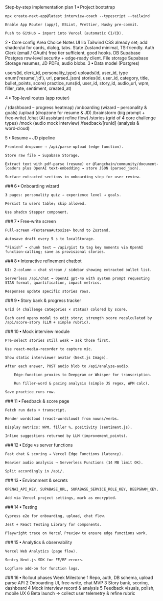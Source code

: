 Step‑by‑step implementation plan
1 ▪ Project bootstrap

    npx create-next-app@latest interview‑coach --typescript --tailwind

    Enable App Router (app/), ESLint, Prettier, Husky pre‑commit.

    Push to GitHub → import into Vercel (automatic CI/CD).

2 ▪ Core config
Area	Choice	Notes
UI lib	Tailwind CSS	already set; add shadcn/ui for cards, dialog, tabs.
State	Zustand	minimal, TS‑friendly.
Auth	Clerk (email / OAuth)	free tier sufficient, good hooks.
DB	Supabase Postgres	row‑level security + edge‑ready client.
File storage	Supabase Storage	resumes, JD PDFs, audio blobs.
3 ▪ Data model (Postgres)

users(id, clerk_id, personality_type)
uploads(id, user_id, type enum('resume','jd'), url, parsed_json)
stories(id, user_id, category, title, bullet_points, score)
practice_runs(id, user_id, story_id, audio_url, wpm, filler_rate, sentiment, created_at)

4 ▪ Top‑level routes (app router)

/ (dashboard – progress heatmap)
/onboarding (wizard – personality & goals)
/upload (dropzone for resume & JD)
/brainstorm (big prompt + free‑write)
/chat (AI assistant refine flow)
/stories (grid of 4 core challenge types)
/mock (audio mock interview)
/feedback/[runId] (analysis & word‑cloud)

5 ▪ Resume + JD pipeline

    Frontend dropzone → /api/parse-upload (edge function).

    Store raw file → Supabase Storage.

    Extract text with pdf-parse (resume) or @langchain/community/document-loaders plus OpenAI text-embedding → store JSON (parsed_json).

    Surface extracted sections in onboarding step for user review.

### 6 ▪ Onboarding wizard

    3 pages: personality quiz → experience level → goals.

    Persist to users table; skip allowed.

    Use shadcn Stepper component.

### 7 ▪ Free‑write screen

    Full‑screen <TextareaAutosize> bound to Zustand.

    Autosave draft every 5 s to localStorage.

    “Finish” → chunk text → /api/gist to tag key moments via OpenAI function‑calling; save as provisional stories.

### 8 ▪ Interactive refinement chatbot

    UI: 2‑column – chat stream / sidebar showing extracted bullet list.

    Serverless /api/chat → OpenAI gpt‑4o with system prompt requesting STAR format, quantification, impact metrics.

    Responses update specific stories rows.

### 9 ▪ Story bank & progress tracker

    Grid (4 challenge categories × status) colored by score.

    Each card opens modal to edit story; strength score recalculated by /api/score-story (LLM + simple rubric).

### 10 ▪ Mock interview module

    Pre‑select stories still weak → ask those first.

    Use react-media-recorder to capture mic.

    Show static interviewer avatar (Next.js Image).

    After each answer, POST audio blob to /api/analyze-audio.

        Edge‑function proxies to Deepgram or Whisper for transcription.

        Run filler‑word & pacing analysis (simple JS regex, WPM calc).

    Save practice_runs row.

### 11 ▪ Feedback & score page

    Fetch run data + transcript.

    Render wordcloud (react-wordcloud) from nouns/verbs.

    Display metrics: WPM, filler %, positivity (sentiment.js).

    Inline suggestions returned by LLM (improvement_points).

### 12 ▪ Edge vs server functions

    Fast chat & scoring → Vercel Edge Functions (latency).

    Heavier audio analysis → Serverless Functions (14 MB limit OK).

    Split accordingly in /api/.

### 13 ▪ Environment & secrets

    OPENAI_API_KEY, SUPABASE_URL, SUPABASE_SERVICE_ROLE_KEY, DEEPGRAM_KEY.

    Add via Vercel project settings, mark as encrypted.

### 14 ▪ Testing

    Cypress e2e for onboarding, upload, chat flow.

    Jest + React Testing Library for components.

    Playwright trace on Vercel Preview to ensure edge functions work.

### 15 ▪ Analytics & observability

    Vercel Web Analytics (page flow).

    Sentry Next.js SDK for FE/BE errors.

    Logflare add‑on for function logs.

### 16 ▪ Rollout phases
Week	Milestone
1	Repo, auth, DB schema, upload parse API
2	Onboarding UI, free‑write, chat MVP
3	Story bank, scoring, dashboard
4	Mock interview record & analysis
5	Feedback visuals, polish, mobile UX
6	Beta launch → collect user telemetry & refine rubric